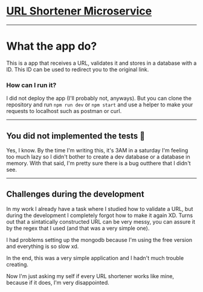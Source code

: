 # [URL Shortener Microservice](https://www.freecodecamp.org/learn/back-end-development-and-apis/back-end-development-and-apis-projects/url-shortener-microservice)

---

# What the app do?

This is a app that receives a URL, validates it and stores in a database with a ID. This ID can be used to redirect you to the
original link.

### How can I run it?

I did not deploy the app (I'll probably not, anyways). But you can clone the repository and run `npm run dev` or `npm start` and use a helper to make your requests to localhost such as postman or curl.

---

## You did not implemented the tests 🧐

Yes, I know. By the time I'm writing this, it's 3AM in a saturday I'm feeling too much lazy so I didn't bother to create a dev database or a database in memory. With that said, I'm pretty sure there is a bug outthere that I didn't see.

---

## Challenges during the development

In my work I already have a task where I studied how to validate a URL, but during the development I completely forgot how to make it again XD. Turns out that a sintatically constructed URL can be very messy, you can assure it by the regex that I used (and that was a very simple one).

I had problems setting up the mongodb because I'm using the free version and everything is so slow xd.

In the end, this was a very simple application and I hadn't much trouble creating.

Now I'm just asking my self if every URL shortener works like mine, because if it does, I'm very disappointed.
